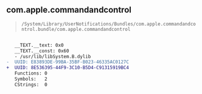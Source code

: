 ## com.apple.commandandcontrol

> `/System/Library/UserNotifications/Bundles/com.apple.commandandcontrol.bundle/com.apple.commandandcontrol`

```diff

   __TEXT.__text: 0x0
   __TEXT.__const: 0x60
   - /usr/lib/libSystem.B.dylib
-  UUID: E83893DE-99BA-35BF-B023-46335AC0127C
+  UUID: 8E536395-44F9-3C10-B5D4-C91315919BC4
   Functions: 0
   Symbols:   2
   CStrings:  0

```
